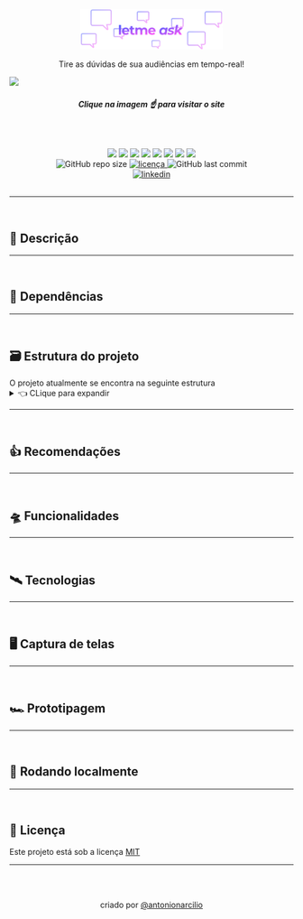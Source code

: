 
<p align="center">
  <img width="50%" src="../.github/letmeask-no-bkg.svg">
</p>
<p align="center">Tire as dúvidas de sua audiências em tempo-real!</p>
<a href="https://an-letmeask.vercel.app"><img src="../.github/animation.gif"></a>
<h6 align="center"><b>Clique na imagem ☝️ para visitar o site</b></h6>

<br/>
<p align="center">
  <a href="#dependencies"><img src="https://shields.io/badge/-🚧%20dependencies-ff5500"/></a>
  <a href="#install"><img src="https://shields.io/badge/-🚀%20install-5cff43"/></a>
  <a href="#recommendations"><img src="https://shields.io/badge/-👍%20recomendations-aaffff"/></a>
  <a href="#technology"><img src="https://shields.io/badge/-🛰️%20Technology-4800d7"/></a>
  <a href="#features"><img src="https://shields.io/badge/-🛸%20features-ffff7f"/></a>
  <a href="#structure"><img src="https://shields.io/badge/🗃️%20project%20structure-ffff7f"/></a>
  <a href="#screenshot"><img src="https://shields.io/badge/-🖥️%20screenshot-ffffff"/></a>
  <a href="#prototyping"><img src="https://shields.io/badge/-🏎%20prototyping-ffffff"/></a>
  <br>
  <img alt="GitHub repo size" title="GitHub repo size" src="https://img.shields.io/github/repo-size/AntonioNarcilio/letmeask?color=50fa7b&labelColor=282a36&" />

  <a href="https://github.com/AntonioNarcilio/letmeask/blob/master/LICENSE">
    <img src="https://img.shields.io/github/license/AntonioNarcilio/letmeask?label=license&color=ff5555&labelColor=282a36" alt="licença"/>
  </a>

  <img alt="GitHub last commit" title="GitHub last commit" src="https://img.shields.io/github/last-commit/AntonioNarcilio/letmeask?&color=50fa7b&labelColor=282a36" />
  <br/>
  <a href="https://www.linkedin.com/in/antonionarcilio/"  target="_blank">
  <img alt="linkedin" align="center" title="linkedin" src="https://img.shields.io/badge/Antonio%20Narcilio-blue?style=flat&logo=Linkedin&logoColor=white&link=https://www.linkedin.com/in/antonionarcilio/" />
  </a>
  <br><br>
</p>


---

<br>
<h2 id="description"><b>📝 Descrição</b></h2>
<p align="justify">

</p>

---

<br>
<h2 id="dependencies"><b>🚧 Dependências</b></h2>
<p align="justify">

</p>

---

<br>
<h2 id="structure"><b>🗃️ Estrutura do projeto</b></h2>
O projeto atualmente se encontra na seguinte estrutura
<details>
<summary>
👈 CLique para expandir
</summary>

```
.
├── docs
│   └── README-PT_BR.md
├── public
│   ├── favicon.svg
│   └── index.html
├── src
│   ├── assets
│   │   ├── animations
│   │   │   └── 404-space-error.json
│   │   └── images
│   │       ├── answer.svg
│   │       ├── check.svg
│   │       ├── copy.svg
│   │       ├── delete.svg
│   │       ├── empty-questions.svg
│   │       ├── google-icon.svg
│   │       ├── illustration.svg
│   │       ├── like.svg
│   │       ├── logo-dark.svg
│   │       ├── logo-white.svg
│   │       ├── moon.svg
│   │       ├── profile.svg
│   │       └── sun.svg
│   ├── components
│   │   ├── Button
│   │   │   ├── index.tsx
│   │   │   └── style.ts
│   │   ├── CustomToast
│   │   │   └── index.tsx
│   │   ├── Header
│   │   │   ├── index.tsx
│   │   │   └── style.ts
│   │   ├── Modal
│   │   │   ├── index.tsx
│   │   │   └── style.ts
│   │   ├── ProfileDropdown
│   │   │   ├── index.tsx
│   │   │   └── style.ts
│   │   ├── Question
│   │   │   ├── index.tsx
│   │   │   └── style.ts
│   │   └── RoomCode
│   │       ├── index.tsx
│   │       └── styles.ts
│   ├── contexts
│   │   ├── AuthContext.tsx
│   │   ├── ModalYesNoContext.tsx
│   │   └── ThemeSwitchContext.tsx
│   ├── hooks
│   │   ├── useAuth.ts
│   │   ├── useRoom.ts
│   │   └── useTheme.ts
│   ├── pages
│   │   ├── Error
│   │   │   └── 404.tsx
│   │   ├── Others
│   │   │   └── Contact.tsx
│   │   ├── Room
│   │   │   ├── AdminRoom.tsx
│   │   │   ├── NewRoom.tsx
│   │   │   └── Room.tsx
│   │   └── Home.tsx
│   ├── services
│   │   └── firebase.ts
│   ├── styles
│   │   ├── pages
│   │   │   ├── auth.ts
│   │   │   ├── contact.ts
│   │   │   ├── notfound.ts
│   │   │   └── room.ts
│   │   ├── themes
│   │   │   ├── dracula.ts
│   │   │   └── nlw.ts
│   │   └── global.ts
│   ├── @types
│   │   ├── auth-context.d.ts
│   │   ├── button.d.ts
│   │   ├── firebase-questions.d.ts
│   │   ├── header.d.ts
│   │   ├── profile-dropdown.d.ts
│   │   ├── question.d.ts
│   │   ├── room-code.d.ts
│   │   ├── room.d.ts
│   │   ├── styled.d.ts
│   │   └── theme-switch-context.d.ts
│   ├── utils
│   │   └── usePersistedState.tsx
│   ├── App.tsx
│   ├── index.tsx
│   └── react-app-env.d.ts
├── package.json
├── README.md
├── tsconfig.json
└── yarn.lock
```

</details>

---

<br>
<h2 id="recommendations"><b>👍 Recomendações</b></h2>

---

<br>
<h2 id="features"><b>🛸 Funcionalidades</b></h2>

---

<br>
<h2 id="technology"><b>🛰️ Tecnologias</b></h2>

---

<br>
<h2 id="screenshot"><b>🖥️ Captura de telas</b></h2>

---

<br>
<h2 id="prototyping"><b>🏎 Prototipagem</b></h2>

---

<br>
<h2 id="install"><b>🚀 Rodando localmente</b></h2>

---

<br>
<h2 id="license"><b>📜 Licença</b></h2>

Este projeto está sob a licença [MIT](./LICENSE)

---

<br><br>

<p align="center">
criado por <a href="https://linkedin.com/in/antonionarcilio">@antonionarcilio</a>
</p>





